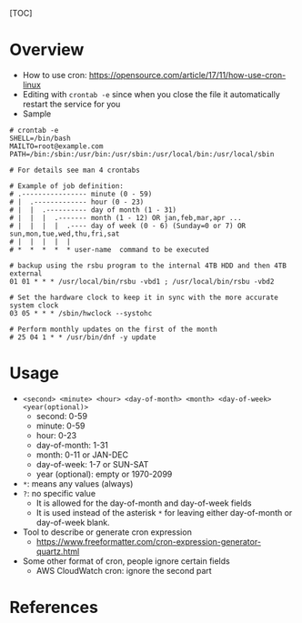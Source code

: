 [TOC]

# Overview

- How to use cron: https://opensource.com/article/17/11/how-use-cron-linux
- Editing with `crontab -e` since when you close the file it
  automatically restart the service for you
- Sample

```
# crontab -e
SHELL=/bin/bash
MAILTO=root@example.com
PATH=/bin:/sbin:/usr/bin:/usr/sbin:/usr/local/bin:/usr/local/sbin

# For details see man 4 crontabs

# Example of job definition:
# .---------------- minute (0 - 59)
# |  .------------- hour (0 - 23)
# |  |  .---------- day of month (1 - 31)
# |  |  |  .------- month (1 - 12) OR jan,feb,mar,apr ...
# |  |  |  |  .---- day of week (0 - 6) (Sunday=0 or 7) OR sun,mon,tue,wed,thu,fri,sat
# |  |  |  |  |
# *  *  *  *  * user-name  command to be executed

# backup using the rsbu program to the internal 4TB HDD and then 4TB external
01 01 * * * /usr/local/bin/rsbu -vbd1 ; /usr/local/bin/rsbu -vbd2

# Set the hardware clock to keep it in sync with the more accurate system clock
03 05 * * * /sbin/hwclock --systohc

# Perform monthly updates on the first of the month
# 25 04 1 * * /usr/bin/dnf -y update
```

# Usage

- `<second> <minute> <hour> <day-of-month> <month> <day-of-week> <year(optional)>`
    + second: 0-59
    + minute: 0-59
    + hour: 0-23
    + day-of-month: 1-31
    + month: 0-11 or JAN-DEC
    + day-of-week: 1-7 or SUN-SAT
    + year (optional): empty or 1970-2099
- `*`: means any values (always)
- `?`: no specific value
    + It is allowed for the day-of-month and day-of-week fields
    + It is used instead of the asterisk `*` for leaving either
      day-of-month or day-of-week blank.
- Tool to describe or generate cron expression
    + https://www.freeformatter.com/cron-expression-generator-quartz.html
- Some other format of cron, people ignore certain fields
    + AWS CloudWatch cron: ignore the second part

# References

[wiki]: https://en.wikipedia.org/wiki/Cron
[gwiki]: https://wiki.gentoo.org/wiki/Cron
[awiki]: https://wiki.archlinux.org/index.php/Cron
[systemd-timer]: https://wiki.archlinux.org/index.php/Systemd/Timersing
